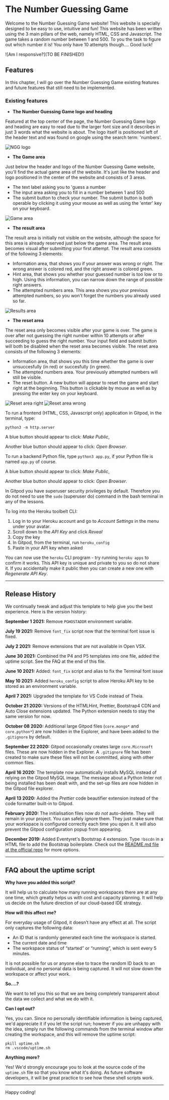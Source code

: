 # __The Number Guessing Game__

Welcome to the Number Guessing Game website! This website is specially designed to be easy to use, intuitive and fun! This website has been written using the 3 main pillars of the web, namely HTML, CSS and Javascript. The game takes a random number between 1 and 500. To you the task to figure out which number it is! You only have 10 attempts though.... Good luck!

![Am I responsive?](TO BE FINISHED!)


## __Features__

In this chapter, I will go over the Number Guessing Game existing features and future features that still need to be implemented.

### __Existing features__

- __The Number Guessing Game logo and heading__
  
Featured at the top center of the page, the Number Guessing Game logo and heading are easy to read due to the larger font size and it describes in just 3 words what the website is about. The logo itself is positioned left of the header text and was found on google using the search term: 'numbers'.

![NGG logo](assets/IMG/logo.png)

- __The Game area__
  
Just below the header and logo of the Number Guessing Game website, you'll find the actual game area of the website. It's just like the header and logo positioned in the center of the website and consists of 3 areas.
 - The text label asking you to 'guess a number
 - The input area asking you to fill in a number between 1 and 500
 - The submit button to check your number. The submit button is both operable by clicking it using your mouse as well as using the 'enter' key on your keyboard.

![Game area](assets/IMG/game-area.png)

- __The result area__

The result area is initially not visible on the website, although the space for this area is already reserved just below the game area. The result area becomes visual after submitting your first attempt. The result area consists of the following 3 elements:
  - Information area, that shows you if your answer was wrong or right. The wrong answer is colored red, and the right answer is colored green. 
  - Hint area, that shows you whether your guessed number is too low or to high. Using this information, you can narrow down the range of possible right answers.
  - The attempted numbers area. This area shows you your previous attempted numbers, so you won't forget the numbers you already used so far.

  ![Results area](assets/IMG/results-area.png)

- __The reset area__

The reset area only becomes visible after your game is over. The game is over after not guessing the right number within 10 attempts or after succeeding to guess the right number. Your input field and submit button will both be disabled when the reset area becomes visible. The reset area consists of the following 3 elements:
  - Information area, that shows you this time whether the game is over unsuccesfully (in red) or succesfully (in green).
  - The attempted numbers area. Your previously attempted numbers will still be visible.
  - The reset button. A new button will appear to reset the game and start right at the beginning. This button is clickable by mouse as well as by pressing the enter key on your keyboard.

  ![Reset area right](assets/IMG/resetbutton.right.png)
  ![Reset area wrong](assets/IMG/resetbutton.wrong.png)
  


  




To run a frontend (HTML, CSS, Javascript only) application in Gitpod, in the terminal, type:

`python3 -m http.server`

A blue button should appear to click: _Make Public_,

Another blue button should appear to click: _Open Browser_.

To run a backend Python file, type `python3 app.py`, if your Python file is named `app.py` of course.

A blue button should appear to click: _Make Public_,

Another blue button should appear to click: _Open Browser_.

In Gitpod you have superuser security privileges by default. Therefore you do not need to use the `sudo` (superuser do) command in the bash terminal in any of the lessons.

To log into the Heroku toolbelt CLI:

1. Log in to your Heroku account and go to *Account Settings* in the menu under your avatar.
2. Scroll down to the *API Key* and click *Reveal*
3. Copy the key
4. In Gitpod, from the terminal, run `heroku_config`
5. Paste in your API key when asked

You can now use the `heroku` CLI program - try running `heroku apps` to confirm it works. This API key is unique and private to you so do not share it. If you accidentally make it public then you can create a new one with _Regenerate API Key_.

------

## Release History

We continually tweak and adjust this template to help give you the best experience. Here is the version history:

**September 1 2021:** Remove `PGHOSTADDR` environment variable.

**July 19 2021:** Remove `font_fix` script now that the terminal font issue is fixed.

**July 2 2021:** Remove extensions that are not available in Open VSX.

**June 30 2021:** Combined the P4 and P5 templates into one file, added the uptime script. See the FAQ at the end of this file.

**June 10 2021:** Added: `font_fix` script and alias to fix the Terminal font issue

**May 10 2021:** Added `heroku_config` script to allow Heroku API key to be stored as an environment variable.

**April 7 2021:** Upgraded the template for VS Code instead of Theia.

**October 21 2020:** Versions of the HTMLHint, Prettier, Bootstrap4 CDN and Auto Close extensions updated. The Python extension needs to stay the same version for now.

**October 08 2020:** Additional large Gitpod files (`core.mongo*` and `core.python*`) are now hidden in the Explorer, and have been added to the `.gitignore` by default.

**September 22 2020:** Gitpod occasionally creates large `core.Microsoft` files. These are now hidden in the Explorer. A `.gitignore` file has been created to make sure these files will not be committed, along with other common files.

**April 16 2020:** The template now automatically installs MySQL instead of relying on the Gitpod MySQL image. The message about a Python linter not being installed has been dealt with, and the set-up files are now hidden in the Gitpod file explorer.

**April 13 2020:** Added the _Prettier_ code beautifier extension instead of the code formatter built-in to Gitpod.

**February 2020:** The initialisation files now _do not_ auto-delete. They will remain in your project. You can safely ignore them. They just make sure that your workspace is configured correctly each time you open it. It will also prevent the Gitpod configuration popup from appearing.

**December 2019:** Added Eventyret's Bootstrap 4 extension. Type `!bscdn` in a HTML file to add the Bootstrap boilerplate. Check out the <a href="https://github.com/Eventyret/vscode-bcdn" target="_blank">README.md file at the official repo</a> for more options.

------

## FAQ about the uptime script

**Why have you added this script?**

It will help us to calculate how many running workspaces there are at any one time, which greatly helps us with cost and capacity planning. It will help us decide on the future direction of our cloud-based IDE strategy.

**How will this affect me?**

For everyday usage of Gitpod, it doesn’t have any effect at all. The script only captures the following data:

- An ID that is randomly generated each time the workspace is started.
- The current date and time
- The workspace status of “started” or “running”, which is sent every 5 minutes.

It is not possible for us or anyone else to trace the random ID back to an individual, and no personal data is being captured. It will not slow down the workspace or affect your work.

**So….?**

We want to tell you this so that we are being completely transparent about the data we collect and what we do with it.

**Can I opt out?**

Yes, you can. Since no personally identifiable information is being captured, we'd appreciate it if you let the script run; however if you are unhappy with the idea, simply run the following commands from the terminal window after creating the workspace, and this will remove the uptime script:

```
pkill uptime.sh
rm .vscode/uptime.sh
```

**Anything more?**

Yes! We'd strongly encourage you to look at the source code of the `uptime.sh` file so that you know what it's doing. As future software developers, it will be great practice to see how these shell scripts work.

---

Happy coding!

